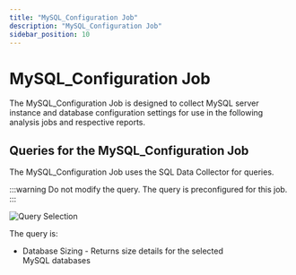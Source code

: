 ```yaml
---
title: "MySQL_Configuration Job"
description: "MySQL_Configuration Job"
sidebar_position: 10
---
```


# MySQL_Configuration Job

The MySQL_Configuration Job is designed to collect MySQL server instance and database configuration
settings for use in the following analysis jobs and respective reports.

## Queries for the MySQL_Configuration Job

The MySQL_Configuration Job uses the SQL Data Collector for queries.

:::warning
Do not modify the query. The query is preconfigured for this job.
:::


![Query Selection](/images/accessanalyzer/11.6/solutions/databases/mysql/collection/configurationjob.webp)

The query is:

- Database Sizing - Returns size details for the selected MySQL databases

